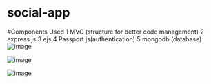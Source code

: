 # social-app


#Components Used 
1  MVC (structure for better code management)
2 express js
3 ejs
4 Passport js(authentication)
5 mongodb (database)
![image](https://github.com/vineet-53/social-app/assets/116667797/3e680713-c862-48a8-a96b-c4f7e7b4a473)

![image](https://github.com/vineet-53/social-app/assets/116667797/341a9a51-9e2c-4752-bab7-393add89121b)

![image](https://github.com/vineet-53/social-app/assets/116667797/f9901284-b7ef-4433-b650-af83972fd980)
